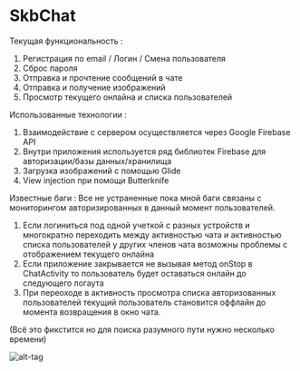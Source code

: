 # SkbChat
Текущая функциональность :
1) Регистрация по email / Логин / Смена пользователя
2) Сброс пароля
3) Отправка и прочтение сообщений в чате
4) Отправка и получение изображений
5) Просмотр текущего онлайна и списка пользователей

Использованные технологии :
1) Взаимодействие с сервером осуществляется через Google Firebase API
2) Внутри приложения используется ряд библиотек Firebase для авторизации/базы данных/хранилища
3) Загрузка изображений с помощью Glide
4) View injection при помощи Butterknife

Известные баги :
Все не устраненные пока мной баги связаны с мониторингом авторизированных в данный момент пользователей. 
1) Если логиниться под одной учеткой с разных устройств и многократно переходить между активностью чата и активностью списка пользователей у других членов чата возможны проблемы с отображением текущего онлайна
2) Если приложение закрывается не вызывая метод onStop в ChatActivity то пользователь будет оставаться онлайн до следующего логаута
3) При переоходе в активность просмотра списка авторизованных пользователей текущий пользователь становится оффлайн до момента возвращения в окно чата.

(Всё это фикстится но для поиска разумного пути нужно несколько времени)

![alt-tag](https://cloud.githubusercontent.com/assets/14185390/25105170/f1054c7e-23dc-11e7-96ed-6e28978cf97d.jpg)
